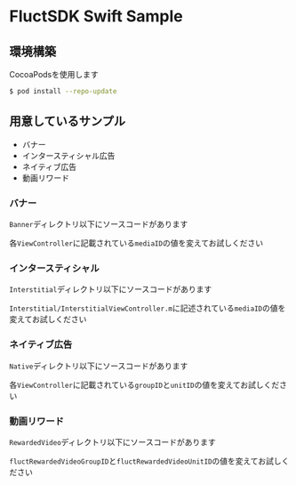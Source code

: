 # FluctSDK Swift Sample

## 環境構築

CocoaPodsを使用します

```sh
$ pod install --repo-update
```

## 用意しているサンプル

- バナー
- インタースティシャル広告
- ネイティブ広告
- 動画リワード

### バナー

`Banner`ディレクトリ以下にソースコードがあります

各`ViewController`に記載されている`mediaID`の値を変えてお試しください

### インタースティシャル

`Interstitial`ディレクトリ以下にソースコードがあります

`Interstitial/InterstitialViewController.m`に記述されている`mediaID`の値を変えてお試しください

### ネイティブ広告

`Native`ディレクトリ以下にソースコードがあります

各`ViewController`に記載されている`groupID`と`unitID`の値を変えてお試しください

### 動画リワード

`RewardedVideo`ディレクトリ以下にソースコードがあります

`fluctRewardedVideoGroupID`と`fluctRewardedVideoUnitID`の値を変えてお試しください
